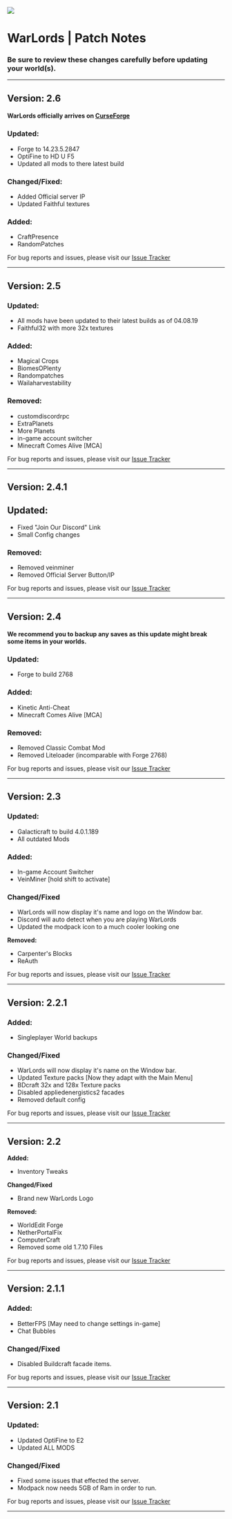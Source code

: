 [![](https://www.bisecthosting.com/images/CF/Warlords/BH_W_PROMOCODE.png)](https://bisecthosting.com/AMPZ?r=githubwarlords)

# WarLords | Patch Notes
### Be sure to review these changes carefully before updating your world(s).

---

## Version: 2.6

#### WarLords officially arrives on [CurseForge](https://www.curseforge.com/minecraft/modpacks/warlords-1-12-2)

### Updated:
- Forge to 14.23.5.2847
- OptiFine to HD U F5
- Updated all mods to there latest build

### Changed/Fixed:
- Added Official server IP
- Updated Faithful textures

### Added:
- CraftPresence
- RandomPatches

For bug reports and issues, please visit our [Issue Tracker](https://github.com/AMPZNetwork/WarLords/issues)

---

## Version: 2.5

### Updated:
- All mods have been updated to their latest builds as of 04.08.19
- Faithful32 with more 32x textures

### Added:
- Magical Crops
- BiomesOPlenty
- Randompatches
- Wailaharvestability

### Removed:
- customdiscordrpc
- ExtraPlanets
- More Planets 
- in-game account switcher
- Minecraft Comes Alive [MCA]

For bug reports and issues, please visit our [Issue Tracker](https://github.com/AMPZNetwork/WarLords/issues)

---

## Version: 2.4.1

## Updated:
- Fixed "Join Our Discord" Link
- Small Config changes

### Removed:
- Removed veinminer
- Removed Official Server Button/IP

For bug reports and issues, please visit our [Issue Tracker](https://github.com/AMPZNetwork/WarLords/issues)

---

## Version: 2.4

#### We recommend you to backup any saves as this update might break some items in your worlds.

### Updated:
- Forge to build 2768

### Added:
- Kinetic Anti-Cheat
- Minecraft Comes Alive [MCA]

### Removed:
- Removed Classic Combat Mod
- Removed Liteloader (incomparable with Forge 2768)

For bug reports and issues, please visit our [Issue Tracker](https://github.com/AMPZNetwork/WarLords/issues)

---

## Version: 2.3

### Updated:
- Galacticraft to build 4.0.1.189
- All outdated Mods

### Added:
+ In-game Account Switcher
+ VeinMiner [hold shift to activate]

### Changed/Fixed
- WarLords will now display it's name and logo on the Window bar.
- Discord will auto detect when you are playing WarLords
- Updated the modpack icon to a much cooler looking one

**Removed:**
- Carpenter's Blocks
- ReAuth

For bug reports and issues, please visit our [Issue Tracker](https://github.com/AMPZNetwork/WarLords/issues)

---

## Version: 2.2.1

### Added:
- Singleplayer World backups

### Changed/Fixed
- WarLords will now display it's name on the Window bar.
- Updated Texture packs [Now they adapt with the Main Menu]
- BDcraft 32x and 128x Texture packs
- Disabled appliedenergistics2 facades
- Removed default config

For bug reports and issues, please visit our [Issue Tracker](https://github.com/AMPZNetwork/WarLords/issues)

---

## Version: 2.2

**Added:**
+ Inventory Tweaks

**Changed/Fixed**
+ Brand new WarLords Logo

**Removed:**
+ WorldEdit Forge
+ NetherPortalFix 
+ ComputerCraft
+ Removed some old 1.7.10 Files

For bug reports and issues, please visit our [Issue Tracker](https://github.com/AMPZNetwork/WarLords/issues)

---

## Version: 2.1.1

### Added:
- BetterFPS [May need to change settings in-game]
- Chat Bubbles

### Changed/Fixed
- Disabled Buildcraft facade items.

For bug reports and issues, please visit our [Issue Tracker](https://github.com/AMPZNetwork/WarLords/issues)

---

## Version: 2.1

### Updated:
- Updated OptiFine to E2 
- Updated ALL MODS

### Changed/Fixed
+ Fixed some issues that effected the server.
+ Modpack now needs 5GB of Ram in order to run.

For bug reports and issues, please visit our [Issue Tracker](https://github.com/AMPZNetwork/WarLords/issues)

---
